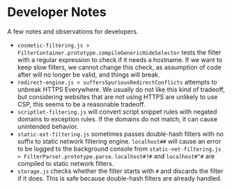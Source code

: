 # Developer Notes

A few notes and observations for developers.

- `cosmetic-filtering.js > FilterContainer.prototype.compileGenericHideSelector`
  tests the filter with a regular expression to check if it needs a hostname.
  If we want to keep slow filters, we cannot change this check, as assumption
  of code after will no longer be valid, and things will break.
- `redirect-engine.js > suffersSpuriousRedirectConflicts` attempts to unbreak
  HTTPS Everywhere. We usually do not like this kind of tradeoff, but
  considering websites that are not using HTTPS are unlikely to use CSP, this
  seems to be a reasonable tradeoff.
- `scriptlet-filtering.js` will convert script snippet rules with negated
  domains to exception rules. If the domains do not match, it can cause
  unintended behavior.
- `static-ext-filtering.js` sometimes passes double-hash filters with no suffix
  to static network filtering engine. `localhost##` will cause an error to be
  logged to the background console from
  `static-net-filtering.js > FilterParser.prototype.parse`. `localhost#?#` and
  `localhost#^#` are compiled to static network filters.
- `storage.js` checks whether the filter starts with `#` and discards the
  filter if it does. This is safe because double-hash filters are already
  handled.
